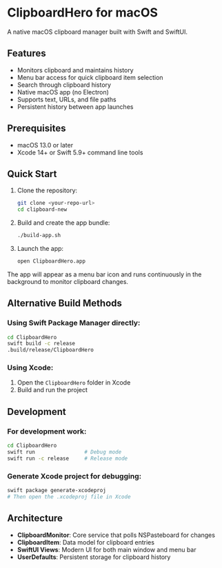 # ClipboardHero for macOS

A native macOS clipboard manager built with Swift and SwiftUI.

## Features

- Monitors clipboard and maintains history
- Menu bar access for quick clipboard item selection
- Search through clipboard history
- Native macOS app (no Electron)
- Supports text, URLs, and file paths
- Persistent history between app launches

## Prerequisites

- macOS 13.0 or later
- Xcode 14+ or Swift 5.9+ command line tools

## Quick Start

1. Clone the repository:
   ```bash
   git clone <your-repo-url>
   cd clipboard-new
   ```

2. Build and create the app bundle:
   ```bash
   ./build-app.sh
   ```

3. Launch the app:
   ```bash
   open ClipboardHero.app
   ```

The app will appear as a menu bar icon and runs continuously in the background to monitor clipboard changes.

## Alternative Build Methods

### Using Swift Package Manager directly:
```bash
cd ClipboardHero
swift build -c release
.build/release/ClipboardHero
```

### Using Xcode:
1. Open the `ClipboardHero` folder in Xcode
2. Build and run the project

## Development

### For development work:
```bash
cd ClipboardHero
swift run                # Debug mode
swift run -c release     # Release mode
```

### Generate Xcode project for debugging:
```bash
swift package generate-xcodeproj
# Then open the .xcodeproj file in Xcode
```

## Architecture

- **ClipboardMonitor**: Core service that polls NSPasteboard for changes
- **ClipboardItem**: Data model for clipboard entries
- **SwiftUI Views**: Modern UI for both main window and menu bar
- **UserDefaults**: Persistent storage for clipboard history

